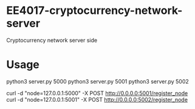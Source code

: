 # EE4017-cryptocurrency-network-server

Cryptocurrency network server side

# Usage

python3 server.py 5000
python3 server.py 5001
python3 server.py 5002

curl -d "node=127.0.0.1:5000" -X POST http://0.0.0.0:5001/register_node
curl -d "node=127.0.0.1:5001" -X POST http://0.0.0.0:5002/register_node
